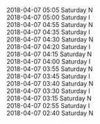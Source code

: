 2018-04-07 05:05 Saturday  N  
2018-04-07 05:00 Saturday  I  
2018-04-07 04:55 Saturday  N  
2018-04-07 04:35 Saturday  I  
2018-04-07 04:30 Saturday  N  
2018-04-07 04:20 Saturday  I  
2018-04-07 04:15 Saturday  N  
2018-04-07 04:00 Saturday  I  
2018-04-07 03:55 Saturday  N  
2018-04-07 03:45 Saturday  I  
2018-04-07 03:40 Saturday  N  
2018-04-07 03:30 Saturday  I  
2018-04-07 03:15 Saturday  N  
2018-04-07 02:55 Saturday  I  
2018-04-07 02:40 Saturday  N  
